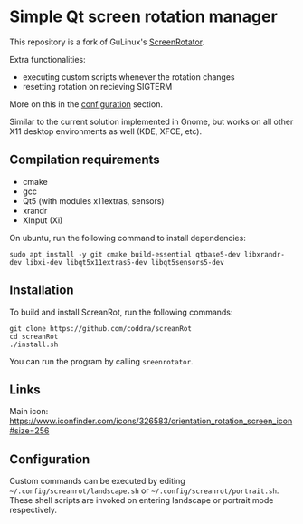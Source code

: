 # Simple Qt screen rotation manager

This repository is a fork of GuLinux's [ScreenRotator](https://github.com/GuLinux/ScreenRotator). 

Extra functionalities:
- executing custom scripts whenever the rotation changes
- resetting rotation on recieving SIGTERM

More on this in the [configuration](#configuration) section.

Similar to the current solution implemented in Gnome, but works on all other X11 desktop environments as well (KDE, XFCE, etc).

## Compilation requirements

 - cmake
 - gcc
 - Qt5 (with modules x11extras, sensors)
 - xrandr
 - XInput (Xi)
 
On ubuntu, run the following command to install dependencies:
```
sudo apt install -y git cmake build-essential qtbase5-dev libxrandr-dev libxi-dev libqt5x11extras5-dev libqt5sensors5-dev 
```

## Installation

To build and install ScreanRot, run the following commands:

```
git clone https://github.com/coddra/screanRot
cd screanRot
./install.sh
```

You can run the program by calling `sreenrotator`.

## Links

Main icon: https://www.iconfinder.com/icons/326583/orientation_rotation_screen_icon#size=256

## Configuration

Custom commands can be executed by editing `~/.config/screanrot/landscape.sh` or `~/.config/screanrot/portrait.sh`. 
These shell scripts are invoked on entering landscape or portrait mode respectively.
